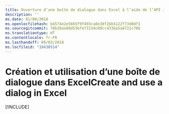 ```yaml
---
title: Ouverture d’une boîte de dialogue dans Excel à l’aide de l’API JavaScript pour Office
description: ''
ms.date: 01/08/2018
ms.openlocfilehash: b4574e2e5665f9f493ca8e38f2bb5122f73d0df1
ms.sourcegitcommit: 78b28ae88d53bfef3134c09cc4336a5a8722c70b
ms.translationtype: HT
ms.contentlocale: fr-FR
ms.lasthandoff: 09/03/2018
ms.locfileid: "19438514"
---
```

# <a name="create-and-use-a-dialog-in-excel"></a><span data-ttu-id="4c59a-102">Création et utilisation d’une boîte de dialogue dans Excel</span><span class="sxs-lookup"><span data-stu-id="4c59a-102">Create and use a dialog in Excel</span></span>

[!INCLUDE[](../includes/excel-tutorial-open-dialog.md)]